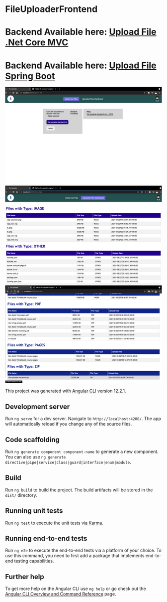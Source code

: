 # FileUploaderFrontend
# Backend Available here: [Upload File .Net Core MVC](https://github.com/Ben-Malik/upload-files-dot-net-core)

# Backend Available here: [Upload File Spring Boot](https://github.com/Ben-Malik/file-uploader-spring-boot)

![Screenshot](https://github.com/Ben-Malik/file-uploader-angular/blob/master/2.png)
![Screenshot](https://github.com/Ben-Malik/file-uploader-angular/blob/master/3.png)
![Screenshot](https://github.com/Ben-Malik/file-uploader-angular/blob/master/1.png)

This project was generated with [Angular CLI](https://github.com/angular/angular-cli) version 12.2.1.

## Development server

Run `ng serve` for a dev server. Navigate to `http://localhost:4200/`. The app will automatically reload if you change any of the source files.

## Code scaffolding

Run `ng generate component component-name` to generate a new component. You can also use `ng generate directive|pipe|service|class|guard|interface|enum|module`.

## Build

Run `ng build` to build the project. The build artifacts will be stored in the `dist/` directory.

## Running unit tests

Run `ng test` to execute the unit tests via [Karma](https://karma-runner.github.io).

## Running end-to-end tests

Run `ng e2e` to execute the end-to-end tests via a platform of your choice. To use this command, you need to first add a package that implements end-to-end testing capabilities.

## Further help

To get more help on the Angular CLI use `ng help` or go check out the [Angular CLI Overview and Command Reference](https://angular.io/cli) page.
